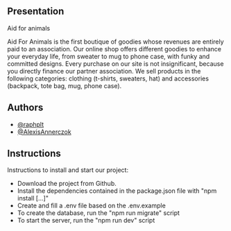 ## Presentation

Aid for animals

Aid For Animals is the first boutique of goodies whose revenues are entirely paid to an association.
Our online shop offers different goodies to enhance your everyday life, from sweater to mug to phone case, with funky and committed designs.
Every purchase on our site is not insignificant, because you directly finance our partner association.
We sell products in the following categories: clothing (t-shirts, sweaters, hat) and accessories (backpack, tote bag, mug, phone case).

## Authors 

- [@raphplt](https://www.github.com/raphplt)
- [@AlexisAnnerczok](https://www.github.com/AlexisAnnerczok)

## Instructions

Instructions to install and start our project:

- Download the project from Github.
- Install the dependencies contained in the package.json file with "npm install [...]"
- Create and fill a .env file based on the .env.example
- To create the database, run the "npm run migrate" script
- To start the server, run the "npm run dev" script